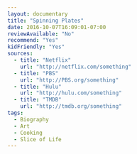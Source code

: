 ```yaml
---
layout: documentary
title: "Spinning Plates"
date: 2016-10-07T16:09:01-07:00
reviewAvailable: "No"
recommend: "Yes"
kidFriendly: "Yes"
sources:
  - title: "Netflix"
    url: "http://netflix.com/something"
  - title: "PBS"
    url: "http://PBS.org/something"
  - title: "Hulu"
    url: "http://hulu.com/something"
  - title: "TMDB"
    url: "http://tmdb.org/something"
tags:
  - Biography 
  - Art
  - Cooking
  - Slice of Life
---
```


